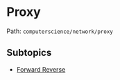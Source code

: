 # Proxy

Path: `computerscience/network/proxy`

## Subtopics
- [Forward Reverse](./forward_reverse/README.md)
